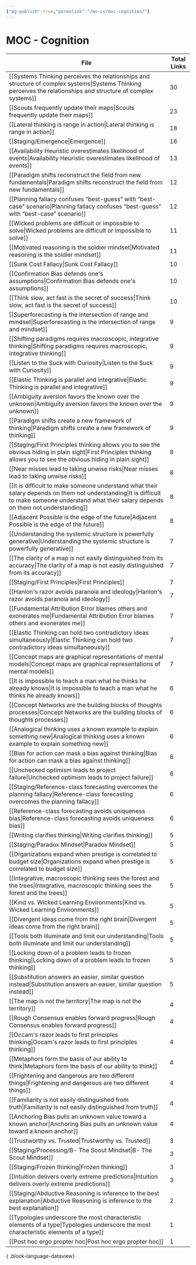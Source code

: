 ```yaml
---
{"dg-publish":true,"permalink":"/mo-cs/moc-cognition/"}
---
```


# MOC - Cognition

| File                                                                                                                                                                                                  | Total Links |
| ----------------------------------------------------------------------------------------------------------------------------------------------------------------------------------------------------- | ----------- |
| [[Systems Thinking perceives the relationships and structure of complex systems\|Systems Thinking perceives the relationships and structure of complex systems]]                                   | 30          |
| [[Scouts frequently update their maps\|Scouts frequently update their maps]]                                                                                                                       | 23          |
| [[Lateral thinking is range in action\|Lateral thinking is range in action]]                                                                                                                       | 18          |
| [[Staging/Emergence\|Emergence]]                                                                                                                                                                   | 16          |
| [[Availability Heuristic overestimates likelihood of events\|Availability Heuristic overestimates likelihood of events]]                                                                           | 13          |
| [[Paradigm shifts reconstruct the field from new fundamentals\|Paradigm shifts reconstruct the field from new fundamentals]]                                                                       | 12          |
| [[Planning fallacy confuses “best-guess” with “best-case” scenario\|Planning fallacy confuses “best-guess” with “best-case” scenario]]                                                             | 12          |
| [[Wicked problems are difficult or impossible to solve\|Wicked problems are difficult or impossible to solve]]                                                                                     | 11          |
| [[Motivated reasoning is the soldier mindset\|Motivated reasoning is the soldier mindset]]                                                                                                         | 11          |
| [[Sunk Cost Fallacy\|Sunk Cost Fallacy]]                                                                                                                                                           | 10          |
| [[Confirmation Bias defends one's assumptions\|Confirmation Bias defends one's assumptions]]                                                                                                       | 10          |
| [[Think slow, act fast is the secret of success\|Think slow, act fast is the secret of success]]                                                                                                   | 10          |
| [[Superforecasting is the intersection of range and mindset\|Superforecasting is the intersection of range and mindset]]                                                                           | 9           |
| [[Shifting paradigms requires macroscopic, integrative thinking\|Shifting paradigms requires macroscopic, integrative thinking]]                                                                   | 9           |
| [[Listen to the Suck with Curiosity\|Listen to the Suck with Curiosity]]                                                                                                                           | 9           |
| [[Elastic Thinking is parallel and integrative\|Elastic Thinking is parallel and integrative]]                                                                                                     | 9           |
| [[Ambiguity aversion favors the known over the unknown\|Ambiguity aversion favors the known over the unknown]]                                                                                     | 9           |
| [[Paradigm shifts create a new framework of thinking\|Paradigm shifts create a new framework of thinking]]                                                                                         | 9           |
| [[Staging/First Principles thinking allows you to see the obvious hiding in plain sight\|First Principles thinking allows you to see the obvious hiding in plain sight]]                           | 8           |
| [[Near misses lead to taking unwise risks\|Near misses lead to taking unwise risks]]                                                                                                               | 8           |
| [[It is difficult to make someone understand what their salary depends on them not understanding\|It is difficult to make someone understand what their salary depends on them not understanding]] | 8           |
| [[Adjacent Possible is the edge of the future\|Adjacent Possible is the edge of the future]]                                                                                                       | 8           |
| [[Understanding the systemic structure is powerfully generative\|Understanding the systemic structure is powerfully generative]]                                                                   | 7           |
| [[The clarity of a map is not easily distinguished from its accuracy\|The clarity of a map is not easily distinguished from its accuracy]]                                                         | 7           |
| [[Staging/First Principles\|First Principles]]                                                                                                                                                     | 7           |
| [[Hanlon's razor avoids paranoia and ideology\|Hanlon's razor avoids paranoia and ideology]]                                                                                                       | 7           |
| [[Fundamental Attribution Error blames others and exonerates me\|Fundamental Attribution Error blames others and exonerates me]]                                                                   | 7           |
| [[Elastic Thinking can hold two contradictory ideas simultaneously\|Elastic Thinking can hold two contradictory ideas simultaneously]]                                                             | 7           |
| [[Concept maps are graphical representations of mental models\|Concept maps are graphical representations of mental models]]                                                                       | 7           |
| [[It is impossible to teach a man what he thinks he already knows\|It is impossible to teach a man what he thinks he already knows]]                                                               | 6           |
| [[Concept Networks are the building blocks of thoughts processes\|Concept Networks are the building blocks of thoughts processes]]                                                                 | 6           |
| [[Analogical thinking uses a known example to explain something new\|Analogical thinking uses a known example to explain something new]]                                                           | 6           |
| [[Bias for action can mask a bias against thinking\|Bias for action can mask a bias against thinking]]                                                                                             | 6           |
| [[Unchecked optimism leads to project failure\|Unchecked optimism leads to project failure]]                                                                                                       | 6           |
| [[Staging/Reference-class forecasting overcomes the planning fallacy\|Reference-class forecasting overcomes the planning fallacy]]                                                                 | 6           |
| [[Reference-class forecasting avoids uniqueness bias\|Reference-class forecasting avoids uniqueness bias]]                                                                                         | 6           |
| [[Writing clarifies thinking\|Writing clarifies thinking]]                                                                                                                                         | 5           |
| [[Staging/Paradox Mindset\|Paradox Mindset]]                                                                                                                                                       | 5           |
| [[Organizations expand when prestige is correlated to budget size\|Organizations expand when prestige is correlated to budget size]]                                                               | 5           |
| [[Integrative, macroscopic thinking sees the forest and the trees\|Integrative, macroscopic thinking sees the forest and the trees]]                                                               | 5           |
| [[Kind vs. Wicked Learning Environments\|Kind vs. Wicked Learning Environments]]                                                                                                                   | 5           |
| [[Divergent ideas come from the right brain\|Divergent ideas come from the right brain]]                                                                                                           | 5           |
| [[Tools both illuminate and limit our understanding\|Tools both illuminate and limit our understanding]]                                                                                           | 5           |
| [[Locking down of a problem leads to frozen thinking\|Locking down of a problem leads to frozen thinking]]                                                                                         | 5           |
| [[Substitution answers an easier, similar question instead\|Substitution answers an easier, similar question instead]]                                                                             | 5           |
| [[The map is not the territory\|The map is not the territory]]                                                                                                                                     | 4           |
| [[Rough Consensus enables forward progress\|Rough Consensus enables forward progress]]                                                                                                             | 4           |
| [[Occam's razor leads to first principles thinking\|Occam's razor leads to first principles thinking]]                                                                                             | 4           |
| [[Metaphors form the basis of our ability to think\|Metaphors form the basis of our ability to think]]                                                                                             | 4           |
| [[Frightening and dangerous are two different things\|Frightening and dangerous are two different things]]                                                                                         | 4           |
| [[Familiarity is not easily distinguished from truth\|Familiarity is not easily distinguished from truth]]                                                                                         | 4           |
| [[Anchoring Bias pulls an unknown value toward a known anchor\|Anchoring Bias pulls an unknown value toward a known anchor]]                                                                       | 4           |
| [[Trustworthy vs. Trusted\|Trustworthy vs. Trusted]]                                                                                                                                               | 3           |
| [[Staging/Processing/B- The Scout Mindset\|B- The Scout Mindset]]                                                                                                                                  | 3           |
| [[Staging/Frozen thinking\|Frozen thinking]]                                                                                                                                                       | 3           |
| [[Intuition delivers overly extreme predictions\|Intuition delivers overly extreme predictions]]                                                                                                   | 3           |
| [[Staging/Abductive Reasoning is inference to the best explanation\|Abductive Reasoning is inference to the best explanation]]                                                                     | 2           |
| [[Typologies underscore the most characteristic elements of a type\|Typologies underscore the most characteristic elements of a type]]                                                             | 1           |
| [[Post hoc ergo propter hoc\|Post hoc ergo propter hoc]]                                                                                                                                           | 1           |

{ .block-language-dataview}

